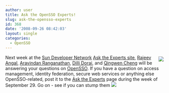 ```yaml
---
author: user
title: Ask the OpenSSO Experts!
slug: ask-the-opensso-experts
id: 368
date: '2008-09-26 08:42:03'
layout: single
categories:
  - OpenSSO
---
```


<span style="margin: 5px; float: right;">[![](http://blogs.sun.com/theaquarium/resource/AskTheExperts_235x111.png)](http://java.sun.com/developer/community/askxprt/index.jsp)</span>

Next week at the [Sun Developer Network](http://developers.sun.com/) [Ask the Experts site](http://java.sun.com/developer/community/askxprt/index.jsp), [Rajeev Angal](http://blogs.sun.com/rangal/), [Aravindan Ranganathan](http://blog.sun.com/aravind/), [Dilli Dorai](http://java.sun.com/developer/community/askxprt/experts/index.jsp#Dorai), and [Qingwen Cheng](http://java.sun.com/developer/community/askxprt/experts/index.jsp#Cheng) will be answering your questions on [OpenSSO](http://opensso.org/). If you have a question on access management, identity federation, secure web services or anything else OpenSSO-related, post it to the [Ask the Experts](http://java.sun.com/developer/community/askxprt/index.jsp) page during the week of September 29\. Go on - see if you can stump them ![](http://blogs.sun.com/images/smileys/smile.gif)